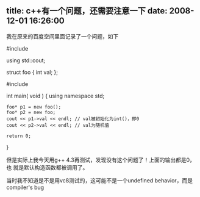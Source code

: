 title: c++有一个问题，还需要注意一下
date: 2008-12-01 16:26:00
---

我在原来的百度空间里面记录了一个问题，如下

#include <iostream></iostream>

using std::cout;

struct foo
{
    int val;
};

#include <iostream></iostream>

int main( void )
{
    using namespace std;

    foo* p1 = new foo();
    foo* p2 = new foo;
    cout << p1->val << endl; // val被初始化为int()，即0
    cout << p2->val << endl; // val为随机值

    return 0;
}

但是实际上我今天用g++ 4.3再测试，发现没有这个问题了！上面的输出都是0，也
就是默认构造函数都被调用了。

当时我不知道是不是用vc8测试的，这可能不是一个undefined behavior，而是
compiler&#39;s bug